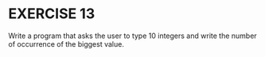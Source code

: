 # EXERCISE 13

Write a program that asks the user to type 10 integers and write the number of occurrence of the biggest value.